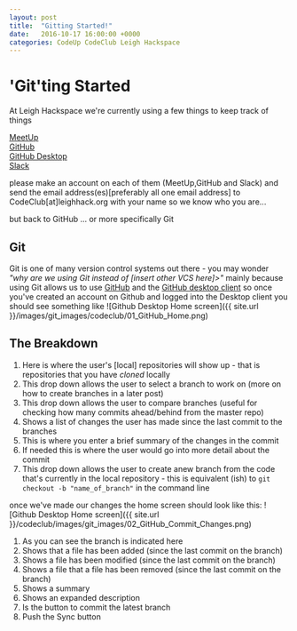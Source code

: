 ```yaml
---
layout: post
title:  "Gitting Started!"
date:   2016-10-17 16:00:00 +0000
categories: CodeUp CodeClub Leigh Hackspace
---
```


'Git'ting Started
================
At Leigh Hackspace we're currently using a few things to keep track of things

[MeetUp][1]<br />
[GitHub][2]<br />
[GitHub Desktop][3]<br />
[Slack][4]<br />

please make an account on each of them (MeetUp,GitHub and Slack)
and send the email address(es)[preferably all one email address] to CodeClub[at]leighhack.org with your name so we know who you are...

but back to GitHub ... or more specifically Git <br />

 Git
---
Git is one of many version control systems out there - you may wonder _"why are we using Git instead of [insert other VCS here]>"_ mainly because using Git allows us to use [GitHub][2] and the [GitHub desktop client][3]
so once you've created an account on Github and logged into the Desktop client you should see something like ![Github Desktop Home screen]({{ site.url }}/images/git_images/codeclub/01_GitHub_Home.png)

The Breakdown
---
1. Here is where the user's [local] repositories will show up - that is repositories that you have _cloned_ locally
2. This drop down allows the user to select a branch to work on (more on how to create branches in a later post)
3. This drop down allows the user to compare branches (useful for checking how many commits ahead/behind from the master repo)
4. Shows a list of changes the user has made since the last commit to the branches
5. This is where you enter a brief summary of the changes in the commit
6. If needed this is where the user would go into more detail about the commit
7. This drop down allows the user to create  anew branch from the code that's currently in the local repository - this is equivalent (ish) to ``` git checkout -b "name_of_branch" ``` in the command line

once we've made our changes the home screen should look like this:
![Github Desktop Home screen]({{ site.url }}/codeclub/images/git_images/02_GitHub_Commit_Changes.png)

1. As you can see the branch is indicated here
2. Shows that a file has been added (since the last commit on the branch)
3. Shows a file has been modified (since the last commit on the branch)
4. Shows a file that a file has been removed (since the last commit on the branch)
5. Shows a summary
6. Shows an expanded description
7. Is the button to commit the latest branch
8. Push the Sync button

[1]:https://www.meetup.com/
[2]:https://github.com
[3]:https://desktop.github.com/
[4]:https://slack.com/

